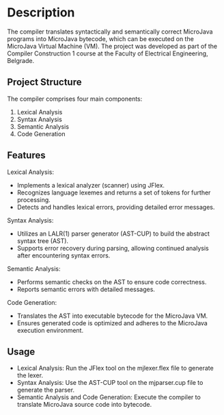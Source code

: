 # Description
The compiler translates syntactically and semantically correct MicroJava programs into MicroJava bytecode, which can be executed on the MicroJava Virtual Machine (VM). The project was developed as part of the Compiler Construction 1 course at the Faculty of Electrical Engineering, Belgrade.

## Project Structure
The compiler comprises four main components:
1. Lexical Analysis
2. Syntax Analysis
3. Semantic Analysis
4. Code Generation

## Features
Lexical Analysis:
* Implements a lexical analyzer (scanner) using JFlex.
* Recognizes language lexemes and returns a set of tokens for further processing.
* Detects and handles lexical errors, providing detailed error messages.

Syntax Analysis:
* Utilizes an LALR(1) parser generator (AST-CUP) to build the abstract syntax tree (AST).
* Supports error recovery during parsing, allowing continued analysis after encountering syntax errors.

Semantic Analysis:
* Performs semantic checks on the AST to ensure code correctness.
* Reports semantic errors with detailed messages.

Code Generation:
* Translates the AST into executable bytecode for the MicroJava VM.
* Ensures generated code is optimized and adheres to the MicroJava execution environment.

## Usage
* Lexical Analysis: Run the JFlex tool on the mjlexer.flex file to generate the lexer.
* Syntax Analysis: Use the AST-CUP tool on the mjparser.cup file to generate the parser.
* Semantic Analysis and Code Generation: Execute the compiler to translate MicroJava source code into bytecode.
